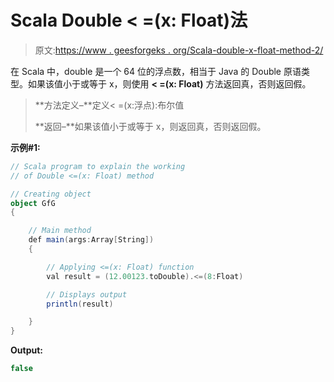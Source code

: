 # Scala Double < =(x: Float)法

> 原文:[https://www . geesforgeks . org/Scala-double-x-float-method-2/](https://www.geeksforgeeks.org/scala-double-x-float-method-2/)

在 Scala 中，double 是一个 64 位的浮点数，相当于 Java 的 Double 原语类型。如果该值小于或等于 x，则使用 **< =(x: Float)** 方法返回真，否则返回假。

> **方法定义–**定义< =(x:浮点):布尔值
> 
> **返回–**如果该值小于或等于 x，则返回真，否则返回假。

**示例#1:**

```scala
// Scala program to explain the working 
// of Double <=(x: Float) method

// Creating object
object GfG
{ 

    // Main method
    def main(args:Array[String])
    {

        // Applying <=(x: Float) function
        val result = (12.00123.toDouble).<=(8:Float)

        // Displays output
        println(result)

    }
} 
```

**Output:**

```scala
false

```